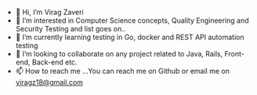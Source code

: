- 👋 Hi, I’m Virag Zaveri
- 👀 I’m interested in Computer Science concepts, Quality Engineering and Security Testing and list goes on..
- 🌱 I’m currently learning testing in Go, docker and REST API automation testing
- 💞️ I’m looking to collaborate on any project related to Java, Rails, Front-end, Back-end etc.
- 📫 How to reach me ...You can reach me on Github or email me on viragz18@gmail.com

<!---
viragz158/viragz158 is a ✨ special ✨ repository because its `README.md` (this file) appears on your GitHub profile.
You can click the Preview link to take a look at your changes.
--->

